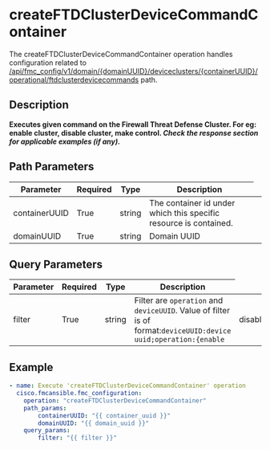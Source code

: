 # createFTDClusterDeviceCommandContainer

The createFTDClusterDeviceCommandContainer operation handles configuration related to [/api/fmc_config/v1/domain/{domainUUID}/deviceclusters/{containerUUID}/operational/ftdclusterdevicecommands](/paths//api/fmc_config/v1/domain/{domain_uuid}/deviceclusters/{container_uuid}/operational/ftdclusterdevicecommands.md) path.&nbsp;
## Description
**Executes given command on the Firewall Threat Defense Cluster. For eg: enable cluster, disable cluster, make control. _Check the response section for applicable examples (if any)._**

## Path Parameters
| Parameter | Required | Type | Description |
| --------- | -------- | ---- | ----------- |
| containerUUID | True | string <td colspan=3> The container id under which this specific resource is contained. |
| domainUUID | True | string <td colspan=3> Domain UUID |

## Query Parameters
| Parameter | Required | Type | Description |
| --------- | -------- | ---- | ----------- |
| filter | True | string <td colspan=3> Filter are <code>operation</code> and <code>deviceUUID</code>. Value of filter is of format:<code>deviceUUID:device uuid;operation:{enable|disable|control}</code>. <code>'deviceUUID'</code> is UUID of device and is a mandatory field. <code>'operation'</code> is the command that needs to be executed on device and is a mandatory field. |

## Example
```yaml
- name: Execute 'createFTDClusterDeviceCommandContainer' operation
  cisco.fmcansible.fmc_configuration:
    operation: "createFTDClusterDeviceCommandContainer"
    path_params:
        containerUUID: "{{ container_uuid }}"
        domainUUID: "{{ domain_uuid }}"
    query_params:
        filter: "{{ filter }}"

```
